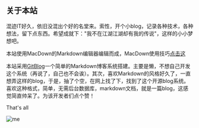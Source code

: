 <!--
author: ak_47_o
head: https://os4u.info/blog/img/sun.png
date: 2017-04-31
title: 欢迎访问我的小站
tags: Welcome
images: https://os4u.info/blog/img/sun.png
category: Welcome
status: publish
summary: 这是我的博客网站，记录个人的工作学习思想。在IT行业混久了，忙忙碌碌，一无所成。也许，偶尔需要停下驻足，思考，沉淀。
-->

## 关于本站 ##
混迹IT好久，依旧没混出个好的名堂来。索性，开个小blog，记录各种技术，各种想法，留下点东西。希望成就下："我不在江湖江湖却有我的传说"，这样的小小梦想吧。

本站使用MacDown的Markdown编辑器编辑而成，MacDown使用技巧[点击这](https://www.os4u.info/blog/MacDown-help.html)

本站采用[GitBlog](https://github.com/jockchou/gitblog)一个简单的Markdown博客系统搭建。主要是懒，不想自己开发这个系统（再说了，自己也不会诶）。其次，喜欢Markdown的风格好久了，一直想弄这样的blog，于是，抽了个空，在网上找了下，找到了这个开源blog系统。喜欢这种格式，简单，无需后台数据库，markdown文档，就是一篇blog，这感觉简直帅呆了。为该开发者们点个赞！

That's all

![me](https://www.os4u.info/blog/img/me.gif)
